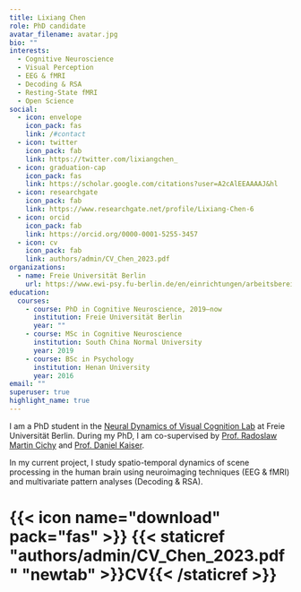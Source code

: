 ```yaml
---
title: Lixiang Chen
role: PhD candidate
avatar_filename: avatar.jpg
bio: ""
interests:
  - Cognitive Neuroscience
  - Visual Perception
  - EEG & fMRI
  - Decoding & RSA
  - Resting-State fMRI
  - Open Science
social:
  - icon: envelope
    icon_pack: fas
    link: /#contact
  - icon: twitter
    icon_pack: fab
    link: https://twitter.com/lixiangchen_
  - icon: graduation-cap
    icon_pack: fas
    link: https://scholar.google.com/citations?user=A2cAlEEAAAAJ&hl
  - icon: researchgate
    icon_pack: fab
    link: https://www.researchgate.net/profile/Lixiang-Chen-6
  - icon: orcid
    icon_pack: fab
    link: https://orcid.org/0000-0001-5255-3457
  - icon: cv
    icon_pack: fab
    link: authors/admin/CV_Chen_2023.pdf
organizations:
  - name: Freie Universität Berlin
    url: https://www.ewi-psy.fu-berlin.de/en/einrichtungen/arbeitsbereiche/neural_dyn_of_vis_cog/team_v2/pre_docs/lixiang_chen/index.html
education:
  courses:
    - course: PhD in Cognitive Neuroscience, 2019–now
      institution: Freie Universität Berlin
      year: ""
    - course: MSc in Cognitive Neuroscience
      institution: South China Normal University
      year: 2019
    - course: BSc in Psychology
      institution: Henan University
      year: 2016
email: ""
superuser: true
highlight_name: true
---
```

I am a PhD student in the [Neural Dynamics of Visual Cognition Lab](https://www.google.com/url?q=https%3A%2F%2Fwww.ewi-psy.fu-berlin.de%2Fen%2Feinrichtungen%2Farbeitsbereiche%2Fneural_dyn_of_vis_cog%2Findex.html&sa=D&sntz=1&usg=AOvVaw2MeAUF1caeyCE9Ck2yqUIu) at Freie Universität Berlin. During my PhD, I am co-supervised by [Prof. Radoslaw Martin Cichy](https://www.ewi-psy.fu-berlin.de/einrichtungen/arbeitsbereiche/neural_dyn_of_vis_cog/team/rm_cichy/index.html) and [Prof. Daniel Kaiser](https://www.uni-giessen.de/fbz/fb07/fachgebiete/mathematik/mathematik/ags/index.html/Personen/Professoren/kaiser). 

In my current project, I study spatio-temporal dynamics of scene processing in the human brain using neuroimaging techniques (EEG & fMRI) and multivariate pattern analyses (Decoding & RSA).

# {{< icon name="download" pack="fas" >}} {{< staticref "authors/admin/CV_Chen_2023.pdf" "newtab" >}}CV{{< /staticref >}}
